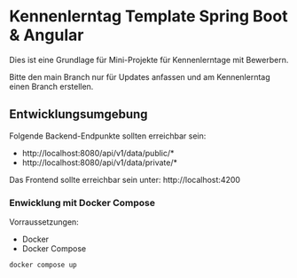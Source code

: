 # Kennenlerntag Template Spring Boot & Angular

Dies ist eine Grundlage für Mini-Projekte für Kennenlerntage mit Bewerbern.

Bitte den main Branch nur für Updates anfassen und am Kennenlerntag einen Branch erstellen.

## Entwicklungsumgebung

Folgende Backend-Endpunkte sollten erreichbar sein:
* http://localhost:8080/api/v1/data/public/*
* http://localhost:8080/api/v1/data/private/*

Das Frontend sollte erreichbar sein unter: http://localhost:4200

### Enwicklung mit Docker Compose

Vorraussetzungen:
* Docker
* Docker Compose

```
docker compose up
```

